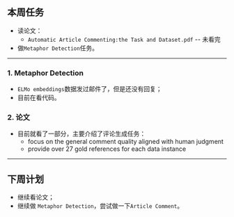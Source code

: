 ## 本周任务

+ 读论文：
  - ``Automatic Article Commenting:the Task and Dataset.pdf`` -- 未看完
+ 做``Metaphor Detection``任务。

---

### 1. Metaphor Detection

+ ``ELMo embeddings``数据发过邮件了，但是还没有回复；
+ 目前在看代码。

### 2. 论文

+ 目前就看了一部分，主要介绍了评论生成任务：
  + focus on the general comment quality aligned with human judgment
  + provide over 27 gold references for each data instance

---

## 下周计划

+ 继续看论文；
+ 继续做 ``Metaphor Detection``，尝试做一下``Article Comment``。


